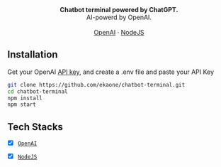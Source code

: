 <div align="center"><strong>Chatbot terminal powered by ChatGPT.</strong></div>
<div align="center">AI-powerd by OpenAI.</div>
<br />
<div align="center">
<a href="https://openai.com/">OpenAI</a> 
<span> · </span>
<a href="https://nodejs.org/">NodeJS</a> 
</div>


## Installation

Get your OpenAI [API key](https://platform.openai.com/account/api-keys), and create a .env file and paste your API Key

```sh
git clone https://github.com/ekaone/chatbot-terminal.git
cd chatbot-terminal
npm install
npm start
```

## Tech Stacks

- [X] [`OpenAI`](https://openai.com/) 
- [X] [`NodeJS`](https://nodejs.org/) 


